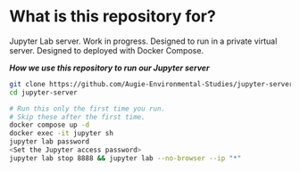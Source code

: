 # What is this repository for?

Jupyter Lab server. Work in progress.
Designed to run in a private virtual server.
Designed to deployed with Docker Compose.

***How we use this repository to run our Jupyter server***<br>
```bash
git clone https://github.com/Augie-Environmental-Studies/jupyter-server.git
cd jupyter-server

# Run this only the first time you run.
# Skip these after the first time.
docker compose up -d
docker exec -it jupyter sh
jupyter lab password
<Set the Jupyter access password>
jupyter lab stop 8888 && jupyter lab --no-browser --ip "*"
```

